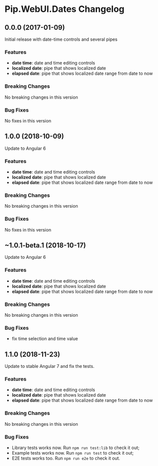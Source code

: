 # Pip.WebUI.Dates Changelog

## <a name="0.0.0"></a> 0.0.0 (2017-01-09)

Initial release with date-time controls and several pipes

### Features
* **date time**: date and time editing controls
* **localized date**: pipe that shows localized date
* **elapsed date**: pipe that shows localized date range from date to now

### Breaking Changes
No breaking changes in this version

### Bug Fixes
No fixes in this version 

## <a name="1.0.0"></a> 1.0.0 (2018-10-09)

Update to Angular 6

### Features
* **date time**: date and time editing controls
* **localized date**: pipe that shows localized date
* **elapsed date**: pipe that shows localized date range from date to now

### Breaking Changes
No breaking changes in this version

### Bug Fixes
No fixes in this version 

## <a name="1.0.1"></a> ~1.0.1-beta.1 (2018-10-17)

Update to Angular 6

### Features
* **date time**: date and time editing controls
* **localized date**: pipe that shows localized date
* **elapsed date**: pipe that shows localized date range from date to now

### Breaking Changes
No breaking changes in this version

### Bug Fixes
* fix time selection and time value

## <a name="1.1.0"></a> 1.1.0 (2018-11-23)

Update to stable Angular 7 and fix the tests.

### Features
* **date time**: date and time editing controls
* **localized date**: pipe that shows localized date
* **elapsed date**: pipe that shows localized date range from date to now

### Breaking Changes
No breaking changes in this version

### Bug Fixes
* Library tests works now. Run `npm run test:lib` to check it out;
* Example tests works now. Run `npm run test` to check it out;
* E2E tests works too. Run `npm run e2e` to check it out.